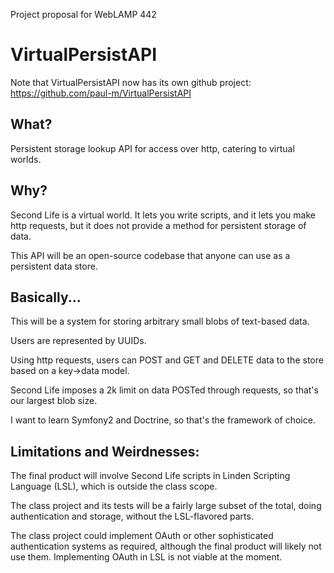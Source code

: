 Project proposal for WebLAMP 442

VirtualPersistAPI
==

Note that VirtualPersistAPI now has its own github project: https://github.com/paul-m/VirtualPersistAPI

What?
--

Persistent storage lookup API for access over http, catering to virtual worlds.

Why?
--

Second Life is a virtual world. It lets you write scripts, and it lets you make http requests, but it does not provide a method for persistent storage of data.

This API will be an open-source codebase that anyone can use as a persistent data store.

Basically...
--

This will be a system for storing arbitrary small blobs of text-based data.

Users are represented by UUIDs.

Using http requests, users can POST and GET and DELETE data to the store based on a key->data model.

Second Life imposes a 2k limit on data POSTed through requests, so that's our largest blob size.

I want to learn Symfony2 and Doctrine, so that's the framework of choice.

Limitations and Weirdnesses:
--

The final product will involve Second Life scripts in Linden Scripting Language (LSL), which is outside the class scope.

The class project and its tests will be a fairly large subset of the total, doing authentication and storage, without the LSL-flavored parts.

The class project could implement OAuth or other sophisticated authentication systems as required, although the final product will likely not use them. Implementing OAuth in LSL is not viable at the moment.
